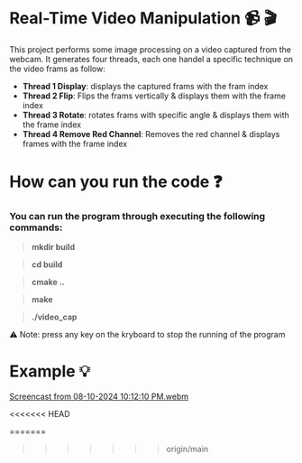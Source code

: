 # Real-Time Video Manipulation  📹 🎬

This project performs some image processing on a video captured
from the webcam. It generates four threads, each one handel a 
specific technique on the video frams as follow:

- **Thread 1 Display**: displays the captured frams with the fram index
- **Thread 2 Flip**: Flips the frams vertically & displays them with the frame index
- **Thread 3 Rotate**: rotates frams with specific angle & displays them with the frame index
- **Thread 4 Remove Red Channel**: Removes the red channel & displays frames with the frame index

# How can you run the code ❓

### You can run the program through executing the following commands:

>**mkdir build**

>**cd build**

>**cmake ..**

>**make**

>**./video_cap**


⚠️ Note: press any key on the kryboard to stop the running of the program


# Example 💡


[Screencast from 08-10-2024 10:12:10 PM.webm](https://github.com/user-attachments/assets/219e63be-2cd9-4d72-bd20-2e6605a4c56a)

<<<<<<< HEAD

=======
>>>>>>> origin/main


